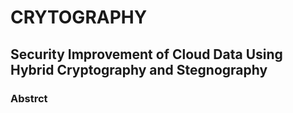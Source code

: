 # CRYTOGRAPHY
## Security Improvement of Cloud Data Using Hybrid Cryptography and Stegnography
<h3> Abstrct </h3>
